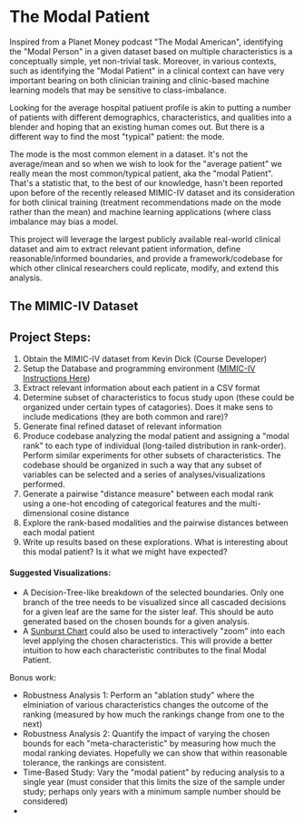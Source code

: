 # The Modal Patient

Inspired from a Planet Money podcast "The Modal American", identifying the "Modal Person" in a given dataset based on multiple characteristics is a conceptually simple, yet non-trivial task. Moreover, in various contexts, such as identifying the "Modal Patient" in a clinical context can have very important bearing on both clinician training and clinic-based machine learning models that may be sensitive to class-imbalance.
  
Looking for the average hospital patiuent profile is akin to putting a number of patients with different demographics, characteristics, and  qualities into a blender and hoping that an existing human comes out. But there is a different way to find the most "typical" patient: the mode.

The mode is the most common element in a dataset. It's not the average/mean and so when we wish to look for the "average patient" we really mean the most common/typical patient, aka the "modal Patient". That's a statistic that, to the best of our knowledge, hasn't been reported upon before of the recently released MIMIC-IV dataset and its consideration for both clinical training (treatment recommendations made on the mode rather than the mean) and machine learning applications (where class imbalance may bias a model.

This project will leverage the largest publicly available real-world clinical dataset and aim to extract relevant patient information, define reasonable/informed boundaries, and provide a framework/codebase for which other clinical researchers could replicate, modify, and extend this analysis. 

## The MIMIC-IV Dataset



## Project Steps:

1. Obtain the MIMIC-IV dataset from Kevin Dick (Course Developer)
2. Setup the Database and programming environment ([MIMIC-IV Instructions Here](https://github.com/MIT-LCP/mimic-code/tree/main/mimic-iv/buildmimic))
3. Extract relevant information about each patient in a CSV format
4. Determine subset of characteristics to focus study upon (these could be organized under certain types of catagories). Does it make sens to include medications (they are both common and rare)?
5. Generate final refined dataset of relevant information
6. Produce codebase analyzing the modal patient and assigning a "modal rank" to each type of individual (long-tailed distribution in rank-order). Perform similar experiments for other subsets of characteristics. The codebase should be organized in such a way that any subset of variables can be selected and a series of analyses/visualizations performed.
7. Generate a pairwise "distance measure" between each modal rank using a one-hot encoding of categorical features and the multi-dimensional cosine distance
8. Explore the rank-based modalities and the pairwise distances between each modal patient
9. Write up results based on these explorations. What is interesting about this modal patient? Is it what we might have expected?

#### Suggested Visualizations:
 - A Decision-Tree-like breakdown of the selected boundaries. Only one branch of the tree needs to be visualized since all cascaded decisions for a given leaf are the same for the sister leaf. This should be auto generated based on the chosen bounds for a given analysis.
 - A [Sunburst Chart](https://plotly.com/python/sunburst-charts/) could also be used to interactively "zoom" into each level applying the chosen characteristics. This will provide a better intuition to how each characteristic contributes to the final Modal Patient.


Bonus work:
 - Robustness Analysis 1: Perform an "ablation study" where the elminiation of various characteristics changes the outcome of the ranking (measured by how much the rankings change from one to the next)
 - Robustness Analysis 2: Quantify the impact of varying the chosen bounds for each "meta-characteristic" by measuring how much the modal ranking deviates. Hopefully we can show that within reasonable tolerance, the rankings are consistent.
 - Time-Based Study: Vary the "modal patient" by reducing analysis to a single year (must consider that this limits the size of the sample under study; perhaps only years with a minimum sample number should be considered)
 - 


